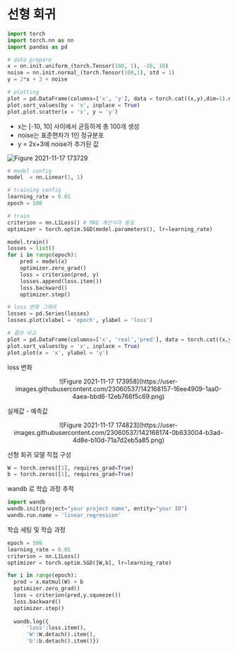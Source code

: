 # 선형 회귀

```python
import torch
import torch.nn as nn
import pandas as pd

# data prepare
x = nn.init.uniform_(torch.Tensor(100, 1), -10, 10)
noise = nn.init.normal_(torch.Tensor(100,1), std = 1)
y = 2*x + 3 + noise

# plotting
plot = pd.DataFrame(columns=['x', 'y'], data = torch.cat((x,y),dim=1).numpy())
plot.sort_values(by = 'x', inplace = True)
plot.plot.scatter(x = 'x', y = 'y')
```
* x는 [-10, 10] 사이에서 균등하게 총 100개 생성
* noise는 표준편차가 1인 정규분포
* y = 2x+3에 noise가 추가된 값

![Figure 2021-11-17 173729](https://user-images.githubusercontent.com/23060537/142168099-75b79547-91f2-43c9-908a-9e3d4d8d9f58.png)

```python
# model config
model  = nn.Linear(1, 1)

# training config
learning_rate = 0.01
epoch = 500

# train
criterion = nn.L1Loss() # MAE 계산식과 동일
optimizer = torch.optim.SGD(model.parameters(), lr=learning_rate)

model.train()
losses = list()
for i in range(epoch):
    pred = model(x)
    optimizer.zero_grad()
    loss = criterion(pred, y)
    losses.append(loss.item())
    loss.backward()
    optimizer.step()

# loss 변화 그래프
losses = pd.Series(losses)
losses.plot(xlabel = 'epoch', ylabel = 'loss')

# 결과 비교
plot = pd.DataFrame(columns=['x', 'real','pred'], data = torch.cat((x,y, pred.detach()),dim=1).numpy())
plot.sort_values(by = 'x', inplace = True)
plot.plot(x = 'x', ylabel = 'y')
```

loss 변화
<center>![Figure 2021-11-17 173958](https://user-images.githubusercontent.com/23060537/142168157-16ee4909-1aa0-4aea-bbd6-12eb766f5c69.png)</center>

실제값 - 예측값
<center>![Figure 2021-11-17 174823](https://user-images.githubusercontent.com/23060537/142168174-0b633004-b3ad-4d8e-b10d-71a7d2eb5a85.png)</center>

선형 회귀 모델 직접 구성
```python
W = torch.zeros([1], requires_grad=True)
b = torch.zeros([1], requires_grad=True)
```
wandb 로 학습 과정 추적
```python
import wandb
wandb.init(project="your project name", entity="your ID") 
wandb.run.name = 'linear_regression'
```
학습 세팅 및 학습 과정
```python
epoch = 500
learning_rate = 0.01
criterion = nn.L1Loss()
optimizer = torch.optim.SGD([W,b], lr=learning_rate)

for i in range(epoch):
  pred = x.matmul(W) + b
  optimizer.zero_grad()
  loss = criterion(pred,y.squeeze())
  loss.backward()
  optimizer.step()
  
  wandb.log({
      'loss':loss.item(),
      'W':W.detach().item(),
      'b':b.detach().item()})
```